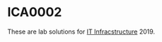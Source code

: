 # ICA0002
These are lab solutions for [IT Infracstructure](https://github.com/romankuchin/itinfraservices) 2019.
